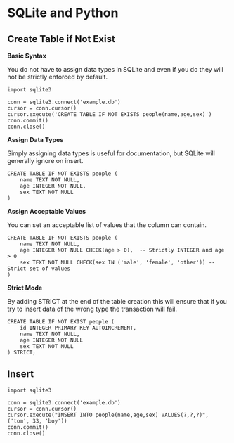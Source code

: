 # SQLite and Python

## Create Table if Not Exist

**Basic Syntax**

You do not have to assign data types in SQLite and even if you do they will not be strictly enforced by default.

```
import sqlite3

conn = sqlite3.connect('example.db')
cursor = conn.cursor()
cursor.execute('CREATE TABLE IF NOT EXISTS people(name,age,sex)')
conn.commit()
conn.close()
```

**Assign Data Types**

Simply assigning data types is useful for documentation, but SQLite will generally ignore on insert.

```
CREATE TABLE IF NOT EXISTS people (
    name TEXT NOT NULL,
    age INTEGER NOT NULL,
    sex TEXT NOT NULL
)
```

**Assign Acceptable Values**

You can set an acceptable list of values that the column can contain.

```
CREATE TABLE IF NOT EXISTS people (
    name TEXT NOT NULL,
    age INTEGER NOT NULL CHECK(age > 0),  -- Strictly INTEGER and age > 0
    sex TEXT NOT NULL CHECK(sex IN ('male', 'female', 'other')) -- Strict set of values
)
```

**Strict Mode**

By adding STRICT at the end of the table creation this will ensure that if you try to insert data of the wrong type the transaction will fail.

```
CREATE TABLE IF NOT EXIST people (
    id INTEGER PRIMARY KEY AUTOINCREMENT,
    name TEXT NOT NULL,
    age INTEGER NOT NULL
    sex TEXT NOT NULL
) STRICT;
```


## Insert

```
import sqlite3

conn = sqlite3.connect('example.db')
cursor = conn.cursor()
cursor.execute("INSERT INTO people(name,age,sex) VALUES(?,?,?)",('tom', 33, 'boy'))
conn.commit()
conn.close()
```
